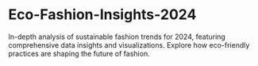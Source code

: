 # Eco-Fashion-Insights-2024
In-depth analysis of sustainable fashion trends for 2024, featuring comprehensive data insights and visualizations. Explore how eco-friendly practices are shaping the future of fashion.
